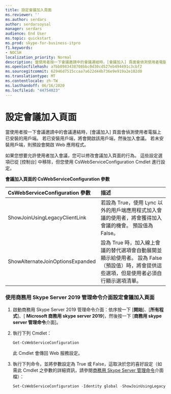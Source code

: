 ```yaml
---
title: 設定會議加入頁面
ms.reviewer: ''
ms.author: serdars
author: serdarsoysal
manager: serdars
audience: End User
ms.topic: quickstart
ms.prod: skype-for-business-itpro
f1.keywords:
- NOCSH
localization_priority: Normal
description: 當使用者按一下會議邀請中的會議連結時，[會議加入] 頁面會偵測使用者電腦上已安裝的用戶端。 若已安裝用戶端，將會開啟該用戶端，然後加入會議。 若未安裝用戶端，則預設會開啟 Web 應用程式。
ms.openlocfilehash: a7bb0983438708bbc0d30cd527eb494491c3cbf2
ms.sourcegitcommit: 62946d7515ccaa7a622d44b736e9e919a2e102d0
ms.translationtype: MT
ms.contentlocale: zh-TW
ms.lasthandoff: 06/16/2020
ms.locfileid: "44754023"
---
```

# <a name="configure-the-meeting-join-page"></a>設定會議加入頁面

當使用者按一下會議邀請中的會議連結時，[會議加入] 頁面會偵測使用者電腦上已安裝的用戶端。 若已安裝用戶端，將會開啟該用戶端，然後加入會議。 若未安裝用戶端，則預設會開啟 Web 應用程式。
  
如果您想要允許使用者加入會議，您可以修改會議加入頁面的行為。 這些設定選項已從 [控制台] 中移除，但您使用 CsWebServiceConfiguration Cmdlet 進行設定。
  
**會議加入頁面的 CsWebServiceConfiguration 參數**

|**CsWebServiceConfiguration 參數**|**描述**|
|:-----|:-----|
|ShowJoinUsingLegacyClientLink  <br/> |若設為 True，使用 Lync 以外的用戶端應用程式加入會議的使用者，將會獲得加入會議的機會。 預設值為 False。  <br/> |
|ShowAlternateJoinOptionsExpanded  <br/> |設為 True 時，加入線上會議的替代選項會自動展開並顯示給使用者。 設為 False （預設值）時，將會提供這些選項，但是使用者必須自行顯示選項清單。  <br/> |
   
### <a name="to-configure-the-meeting-join-page-by-using-skype-for-business-server-2019-management-shell"></a>使用商務用 Skype Server 2019 管理命令介面設定會議加入頁面

1. 啟動商務用 Skype Server 2019 管理命令介面：依序按一下 [**開始**]、[**所有程式**]、[ **Microsoft 商務用 skype server 2019**]，然後按一下 [**商務用 skype server 管理命令**介面]。
    
2. 執行下列 Cmdlet： 
    
   ```PowerShell
   Get-CsWebServiceConfiguration
   ```

    此 Cmdlet 會傳回 Web 服務設定。
    
3. 執行下列命令，並將參數設定為 True 或 False，這取決於您的喜好設定（如需此 Cmdlet 之參數的詳細資訊，請參閱[商務用 Skype Server 管理命令](../../SfbServer/manage/management-shell.md)介面檔）：
    
   ```PowerShell
   Set-CsWebServiceConfiguration -Identity global -ShowJoinUsingLegacyClientLink $True
   ```


